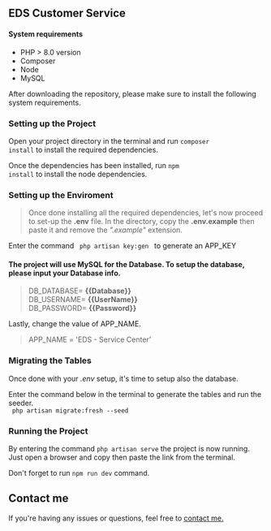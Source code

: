 ## EDS Customer Service

#### System requirements

-   PHP > 8.0 version
-   Composer
-   Node
-   MySQL

After downloading the repository, please make sure to install the following system requirements.

### Setting up the Project

Open your project directory in the terminal and run <code>composer install</code> to install the required dependencies.

Once the dependencies has been installed, run <code>npm install</code>
to install the node dependencies.

### Setting up the Enviroment

> Once done installing all the required dependencies, let's now proceed to set-up the **.env** file. In the directory, copy the **.env.example** then paste it and remove the <i>".example"</i> extension.

Enter the command <code> php artisan key:gen </code> to generate an APP_KEY

#### The project will use MySQL for the Database. To setup the database, please input your Database info.

> DB_DATABASE= **{{Database}}** <br>
> DB_USERNAME= **{{UserName}}** <br>
> DB_PASSWORD= **{{Password}}**

Lastly, change the value of APP_NAME. <br>

> APP_NAME = 'EDS - Service Center'

### Migrating the Tables

Once done with your <i>.env</i> setup, it's time to setup also the database.

Enter the command below in the terminal to generate the tables and run the seeder. <br>
<code> php artisan migrate:fresh --seed </code>

### Running the Project

By entering the command <code>php artisan serve</code> the project is now running.
Just open a browser and copy then paste the link from the terminal.

Don't forget to run <code>npm run dev</code> command.

## Contact me

If you're having any issues or questions, feel free to [contact me.](mailto:akosicy3000@gmail.com)
